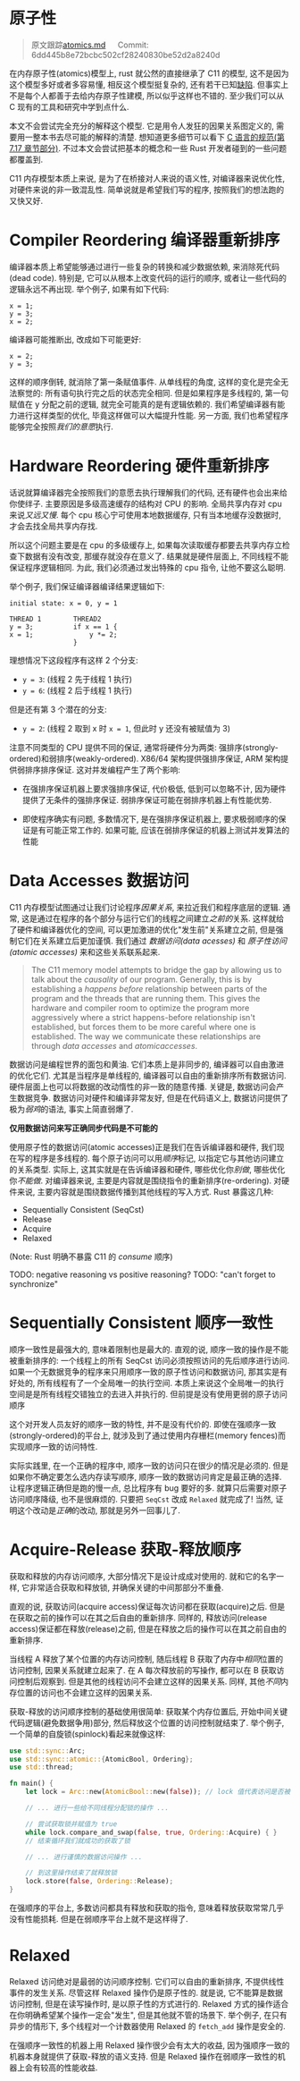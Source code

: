 # 原子性

> 原文跟踪[atomics.md](https://github.com/rust-lang-nursery/nomicon/blob/master/src/atomics.md) &emsp; Commit: 6dd445b8e72bcbc502cf28240830be52d2a8240d

在内存原子性(atomics)模型上, rust 就公然的直接继承了 C11 的模型, 这不是因为这个模型多好或者多容易懂, 相反这个模型挺复杂的, 还有若干已知[缺陷](http://plv.mpi-sws.org/c11comp/popl15.pdf). 但事实上不是每个人都善于去给内存原子性建模, 所以似乎这样也不错的. 至少我们可以从 C 现有的工具和研究中学到点什么.

本文不会尝试完全充分的解释这个模型. 它是用令人发狂的因果关系图定义的, 需要用一整本书去尽可能的解释的清楚. 想知道更多细节可以看下 [C 语言的规范(第 7.17 章节部分)](http://www.open-std.org/jtc1/sc22/wg14/www/standards.html#9899). 不过本文会尝试把基本的概念和一些 Rust 开发者碰到的一些问题都覆盖到.

C11 内存模型本质上来说, 是为了在桥接对人来说的语义性, 对编译器来说优化性, 对硬件来说的非一致混乱性. 简单说就是希望我们写的程序, 按照我们的想法跑的又快又好.




# Compiler Reordering 编译器重新排序

编译器本质上希望能够通过进行一些复杂的转换和减少数据依赖, 来消除死代码(dead code). 特别是, 它可以从根本上改变代码的运行的顺序, 或者让一些代码的逻辑永远不再出现. 举个例子, 如果有如下代码:

```rust,ignore
x = 1;
y = 3;
x = 2;
```

编译器可能推断出, 改成如下可能更好:

```rust,ignore
x = 2;
y = 3;
```

这样的顺序倒转, 就消除了第一条赋值事件. 从单线程的角度, 这样的变化是完全无法察觉的: 所有语句执行完之后的状态完全相同. 但是如果程序是多线程的, 第一句赋值在 y 分配之前的逻辑, 就完全可能真的是有逻辑依赖的. 我们希望编译器有能力进行这样类型的优化, 毕竟这样做可以大幅提升性能. 另一方面, 我们也希望程序能够完全按照*我们的意愿*执行.




# Hardware Reordering 硬件重新排序

话说就算编译器完全按照我们的意愿去执行理解我们的代码, 还有硬件也会出来给你使绊子. 主要原因是多级高速缓存的结构对 CPU 的影响. 全局共享内存对 cpu 来说*又远又慢*. 每个 cpu 核心宁可使用本地数据缓存, 只有当本地缓存没数据时, 才会去找全局共享内存找.

所以这个问题主要是在 cpu 的多级缓存上, 如果每次读取缓存都要去共享内存立检查下数据有没有改变, 那缓存就没存在意义了. 结果就是硬件层面上, 不同线程不能保证程序逻辑相同. 为此, 我们必须通过发出特殊的 cpu 指令, 让他不要这么聪明.

举个例子, 我们保证编译器编译结果逻辑如下:

```text
initial state: x = 0, y = 1

THREAD 1        THREAD2
y = 3;          if x == 1 {
x = 1;              y *= 2;
                }
```

理想情况下这段程序有这样 2 个分支:

* `y = 3`: (线程 2 先于线程 1 执行)
* `y = 6`: (线程 2 后于线程 1 执行)

但是还有第 3 个潜在的分支:

* `y = 2`: (线程 2 取到 x 时 `x = 1`, 但此时 y 还没有被赋值为 3)

注意不同类型的 CPU 提供不同的保证, 通常将硬件分为两类: 强排序(strongly-ordered)和弱排序(weakly-ordered).
X86/64 架构提供强排序保证, ARM 架构提供弱排序排序保证.
这对并发编程产生了两个影响:

* 在强排序保证机器上要求强排序保证, 代价极低, 低到可以忽略不计, 因为硬件提供了无条件的强排序保证. 弱排序保证可能在弱排序机器上有性能优势.

* 即使程序确实有问题, 多数情况下, 是在强排序保证机器上, 要求极弱顺序的保证是有可能正常工作的. 如果可能, 应该在弱排序保证的机器上测试并发算法的性能



# Data Accesses 数据访问

C11 内存模型试图通过让我们讨论程序*因果关系*, 来拉近我们和程序底层的逻辑. 通常, 这是通过在程序的各个部分与运行它们的线程之间建立*之前的*关系. 这样就给了硬件和编译器优化的空间, 可以更加激进的优化"发生前"关系建立之前, 但是强制它们在关系建立后更加谨慎. 我们通过 *数据访问(data acesses)* 和 *原子性访问(atomic accesses)* 来和这些关系联系起来.
> The C11 memory model attempts to bridge the gap by allowing us to talk about the
*causality* of our program. Generally, this is by establishing a *happens before* relationship between parts of the program and the threads that are running them. This gives the hardware and compiler room to optimize the program
more aggressively where a strict happens-before relationship isn't established,
but forces them to be more careful where one is established. The way we
communicate these relationships are through *data accesses* and *atomicaccesses*.


数据访问是编程世界的面包和黄油. 它们本质上是非同步的, 编译器可以自由激进的优化它们. 尤其是当程序是单线程的, 编译器可以自由的重新排序所有数据访问. 硬件层面上也可以将数据的改动惰性的非一致的随意传播. 关键是, 数据访问会产生数据竞争. 数据访问对硬件和编译非常友好, 但是在代码语义上, 数据访问提供了极为*弱鸡*的语法, 事实上简直弱爆了.

**仅用数据访问来写正确同步代码是不可能的**

使用原子性的数据访问(atomic accesses)正是我们在告诉编译器和硬件, 我们现在写的程序是多线程的. 每个原子访问可以用*顺序*标记, 以指定它与其他访问建立的关系类型. 实际上, 这其实就是在告诉编译器和硬件, 哪些优化你*别做*, 哪些优化你*不能做*. 对编译器来说, 主要是内容就是围绕指令的重新排序(re-ordering). 对硬件来说, 主要内容就是围绕数据传播到其他线程的写入方式. Rust 暴露这几种:

* Sequentially Consistent (SeqCst)
* Release
* Acquire
* Relaxed

(Note: Rust 明确不暴露 C11 的 *consume* 顺序)

TODO: negative reasoning vs positive reasoning? TODO: "can't forget to
synchronize"


# Sequentially Consistent 顺序一致性
顺序一致性是最强大的, 意味着限制也是最大的. 直观的说, 顺序一致的操作是不能被重新排序的: 一个线程上的所有 SeqCst 访问必须按照访问的先后顺序进行访问. 如果一个无数据竞争的程序来只用顺序一致的原子性访问和数据访问, 那其实是有好处的, 所有线程有了一个全局唯一的执行空间. 本质上来说这个全局唯一的执行空间是是所有线程交错独立的去进入并执行的. 但前提是没有使用更弱的原子访问顺序

这个对开发人员友好的顺序一致的特性, 并不是没有代价的. 即使在强顺序一致(strongly-ordered)的平台上, 就涉及到了通过使用内存栅栏(memory fences)而实现顺序一致的访问特性.

实际实践里, 在一个正确的程序中, 顺序一致的访问只在很少的情况是必须的. 但是如果你不确定要怎么选内存读写顺序, 顺序一致的数据访问肯定是最正确的选择. 让程序逻辑正确但是跑的慢一点, 总比程序有 bug 要好的多. 就算只后需要对原子访问顺序降级, 也不是很麻烦的. 只要把 `SeqCst` 改成 `Relaxed` 就完成了! 当然, 证明这个改动是*正确*的改动, 那就是另外一回事儿了.


# Acquire-Release 获取-释放顺序
获取和释放的内存访问顺序, 大部分情况下是设计成成对使用的. 就和它的名字一样, 它非常适合获取和释放锁, 并确保关键的中间那部分不重叠.

直观的说, 获取访问(acquire access)保证每次访问都在获取(acquire)之后. 但是在获取之前的操作可以在其之后自由的重新排序.
同样的, 释放访问(release access)保证都在释放(release)之前, 但是在释放之后的操作可以在其之前自由的重新排序.

当线程 A 释放了某个位置的内存访问控制, 随后线程 B 获取了内存中*相同*位置的访问控制, 因果关系就建立起来了. 在 A 每次释放前的写操作, 都可以在 B 获取访问控制后观察到. 但是其他的线程访问不会建立这样的因果关系. 同样, 其他*不同*内存位置的访问也不会建立这样的因果关系.

获取-释放的访问顺序控制的基础使用很简单: 获取某个内存位置后, 开始中间关键代码逻辑(避免数据争用)部分, 然后释放这个位置的访问控制就结束了.
举个例子, 一个简单的自旋锁(spinlock)看起来就像这样:

```rust
use std::sync::Arc;
use std::sync::atomic::{AtomicBool, Ordering};
use std::thread;

fn main() {
    let lock = Arc::new(AtomicBool::new(false)); // lock 值代表访问是否被锁定

    // ... 进行一些给不同线程分配锁的操作 ...

    // 尝试获取锁并赋值为 true
    while lock.compare_and_swap(false, true, Ordering::Acquire) { }
    // 结束循环我们就成功的获取了锁

    // ... 进行谨慎的数据访问操作 ...

    // 到这里操作结束了就释放锁
    lock.store(false, Ordering::Release);
}
```

在强顺序的平台上, 多数访问都具有释放和获取的指令, 意味着释放获取常常几乎没有性能损耗. 但是在弱顺序平台上就不是这样得了.


# Relaxed

Relaxed 访问绝对是最弱的访问顺序控制. 它们可以自由的重新排序, 不提供线性事件的发生关系. 尽管这样 Relaxed 操作仍是原子性的. 就是说, 它不能算是数据访问控制, 但是在读写操作时, 是以原子性的方式进行的. Relaxed 方式的操作适合在你明确希望某个操作一定会"发生", 但是其他就不管的场景下. 举个例子, 在只有异步的情形下, 多个线程对一个计数器使用 Relaxed 的 `fetch_add` 操作是安全的.

在强顺序一致性的机器上用 Relaxed 操作很少会有太大的收益, 因为强顺序一致的机器本身就提供了获取-释放的语义支持. 但是 Relaxed 操作在弱顺序一致性的机器上会有较高的性能收益.



[C11-busted]: http://plv.mpi-sws.org/c11comp/popl15.pdf
[C11-model]: http://www.open-std.org/jtc1/sc22/wg14/www/standards.html#9899
